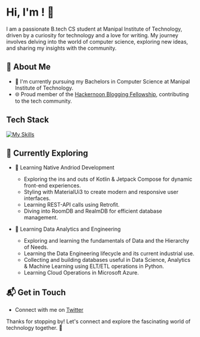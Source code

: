 # Hi, I'm <ROHAN SINGH>! 👋

I am a passionate B.tech CS student at Manipal Institute of Technology, driven by a curiosity for technology and a love for writing. My journey involves delving into the world of computer science, exploring new ideas, and sharing my insights with the community.


## 🚀 About Me

- 🔭 I'm currently pursuing my Bachelors in Computer Science at Manipal Institute of Technology.
- 🌐 Proud member of the [Hackernoon Blogging Fellowship](https://hackernoon.com/), contributing to the tech community.


## Tech Stack
[![My Skills](https://skillicons.dev/icons?i=kotlin,python,c,mysql,azure,androidstudio,discord,github,html,linkedin,notion)](https://skillicons.dev)
## 🌱 Currently Exploring

- 🚀 Learning Native Andriod Development
  - Exploring the ins and outs of Kotlin & Jetpack Compose for dynamic front-end experiences.
  - Styling with MaterialUi3 to create modern and responsive user interfaces.
  - Learning REST-API calls using Retrofit.
  - Diving into RoomDB and RealmDB for efficient database management.


- 🚀 Learning Data Analytics and Engineering 
  - Exploring and learning the fundamentals of Data and the Hierarchy of Needs.
  - Learning the Data Engineering lifecycle and its current industrial use.
  - Collecting and building databases useful in Data Science, Analytics & Machine Learning using ELT/ETL operations in Python.
  - Learning Cloud Operations in Microsoft Azure.


## 📬 Get in Touch

- Connect with me on [Twitter](https://twitter.com/RohanSi51041045) 

Thanks for stopping by! Let's connect and explore the fascinating world of technology together. 🚀

<!--

Here are some ideas to get you started:

- 🔭 I’m currently working on ...
- 🌱 I’m currently learning ...
- 👯 I’m looking to collaborate on ...
- 🤔 I’m looking for help with ...
- 💬 Ask me about ...
- 📫 How to reach me: ...
- 😄 Pronouns: ...
- ⚡ Fun fact: ...
-->


